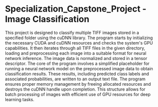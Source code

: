 # Specialization_Capstone_Project - Image Classification

This project is designed to classify multiple TIFF images stored in a specified folder using the cuDNN library. The program starts by initializing the necessary CUDA and cuDNN resources and checks the system's GPU capabilities. It then iterates through all TIFF files in the given directory, loading and preprocessing each image into a suitable format for neural network inference. The image data is normalized and stored in a tensor descriptor. The core of the program involves a simplified placeholder for running a neural network model on the preprocessed image data to obtain classification results. These results, including predicted class labels and associated probabilities, are written to an output text file. The program ensures proper memory management by freeing allocated resources and destroys the cuDNN handle upon completion. This structure allows for batch processing of images with efficient use of GPU resources for deep learning tasks.